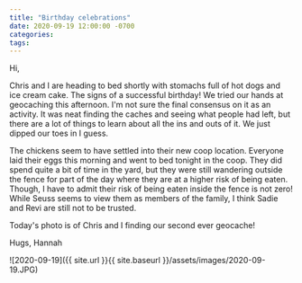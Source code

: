 ```yaml
---
title: "Birthday celebrations"
date: 2020-09-19 12:00:00 -0700
categories:
tags:
---
```


Hi,

Chris and I are heading to bed shortly with stomachs full of hot dogs and ice cream cake. The signs of a successful birthday! We tried our hands at geocaching this afternoon. I'm not sure the final consensus on it as an activity. It was neat finding the caches and seeing what people had left, but there are a lot of things to learn about all the ins and outs of it. We just dipped our toes in I guess.

The chickens seem to have settled into their new coop location. Everyone laid their eggs this morning and went to bed tonight in the coop. They did spend quite a bit of time in the yard, but they were still wandering outside the fence for part of the day where they are at a higher risk of being eaten. Though, I have to admit their risk of being eaten inside the fence is not zero! While Seuss seems to view them as members of the family, I think Sadie and Revi are still not to be trusted.

Today's photo is of Chris and I finding our second ever geocache!

Hugs,
Hannah

![2020-09-19]({{ site.url }}{{ site.baseurl }}/assets/images/2020-09-19.JPG)
